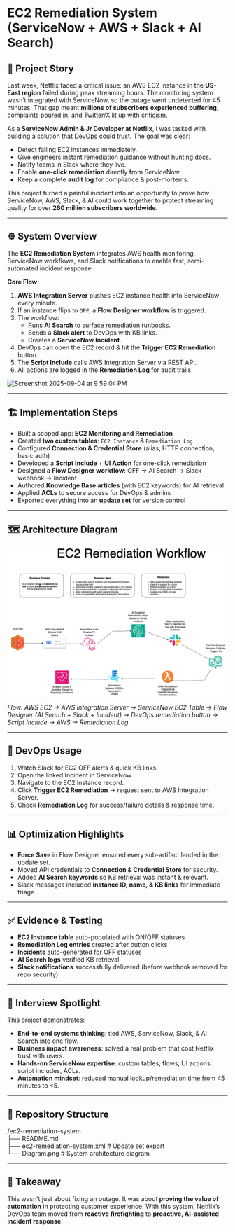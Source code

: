 # EC2 Remediation System (ServiceNow + AWS + Slack + AI Search)

## 📖 Project Story  
Last week, Netflix faced a critical issue: an AWS EC2 instance in the **US-East region** failed during peak streaming hours. The monitoring system wasn’t integrated with ServiceNow, so the outage went undetected for 45 minutes. That gap meant **millions of subscribers experienced buffering**, complaints poured in, and Twitter/X lit up with criticism.  

As a **ServiceNow Admin & Jr Developer at Netflix**, I was tasked with building a solution that DevOps could trust. The goal was clear:  
- Detect failing EC2 instances immediately.  
- Give engineers instant remediation guidance without hunting docs.  
- Notify teams in Slack where they live.  
- Enable **one-click remediation** directly from ServiceNow.  
- Keep a complete **audit log** for compliance & post-mortems.  

This project turned a painful incident into an opportunity to prove how ServiceNow, AWS, Slack, & AI could work together to protect streaming quality for over **260 million subscribers worldwide**.

---

## ⚙️ System Overview  
The **EC2 Remediation System** integrates AWS health monitoring, ServiceNow workflows, and Slack notifications to enable fast, semi-automated incident response.  

**Core Flow:**  
1. **AWS Integration Server** pushes EC2 instance health into ServiceNow every minute.  
2. If an instance flips to `OFF`, a **Flow Designer workflow** is triggered.  
3. The workflow:  
   - Runs **AI Search** to surface remediation runbooks.  
   - Sends a **Slack alert** to DevOps with KB links.  
   - Creates a **ServiceNow Incident**.  
4. DevOps can open the EC2 record & hit the **Trigger EC2 Remediation** button.  
5. The **Script Include** calls AWS Integration Server via REST API.  
6. All actions are logged in the **Remediation Log** for audit trails.

<img width="1239" height="589" alt="Screenshot 2025-09-04 at 9 59 04 PM" src="https://github.com/user-attachments/assets/3cf6ba12-bc28-45ad-a3cd-443d698e0f05" />


---

## 🏗️ Implementation Steps  
- Built a scoped app: **EC2 Monitoring and Remediation**  
- Created **two custom tables**: `EC2 Instance` & `Remediation Log`  
- Configured **Connection & Credential Store** (alias, HTTP connection, basic auth)  
- Developed a **Script Include** + **UI Action** for one-click remediation  
- Designed a **Flow Designer workflow**: OFF → AI Search → Slack webhook → Incident  
- Authored **Knowledge Base articles** (with EC2 keywords) for AI retrieval  
- Applied **ACLs** to secure access for DevOps & admins  
- Exported everything into an **update set** for version control  

---

## 🗺️ Architecture Diagram  
![Architecture Diagram](Diagram.png)  

*Flow: AWS EC2 → AWS Integration Server → ServiceNow EC2 Table → Flow Designer (AI Search + Slack + Incident) → DevOps remediation button → Script Include → AWS → Remediation Log*

---

## 🚀 DevOps Usage  
1. Watch Slack for EC2 OFF alerts & quick KB links.  
2. Open the linked Incident in ServiceNow.  
3. Navigate to the EC2 Instance record.  
4. Click **Trigger EC2 Remediation** → request sent to AWS Integration Server.  
5. Check **Remediation Log** for success/failure details & response time.  

---

## 📊 Optimization Highlights  
- **Force Save** in Flow Designer ensured every sub-artifact landed in the update set.  
- Moved API credentials to **Connection & Credential Store** for security.  
- Added **AI Search keywords** so KB retrieval was instant & relevant.  
- Slack messages included **instance ID, name, & KB links** for immediate triage.  

---

## ✅ Evidence & Testing  
- **EC2 Instance table** auto-populated with ON/OFF statuses  
- **Remediation Log entries** created after button clicks  
- **Incidents** auto-generated for OFF statuses  
- **AI Search logs** verified KB retrieval  
- **Slack notifications** successfully delivered (before webhook removed for repo security)  

---

## 🔑 Interview Spotlight  
This project demonstrates:  
- **End-to-end systems thinking**: tied AWS, ServiceNow, Slack, & AI Search into one flow.  
- **Business impact awareness**: solved a real problem that cost Netflix trust with users.  
- **Hands-on ServiceNow expertise**: custom tables, flows, UI actions, script includes, ACLs.  
- **Automation mindset**: reduced manual lookup/remediation time from 45 minutes to <5.  

---

## 📂 Repository Structure  

/ec2-remediation-system<br>
├── README.md<br>
├── ec2-remediation-system.xml # Update set export<br>
└── Diagram.png # System architecture diagram

---

## 📌 Takeaway  
This wasn’t just about fixing an outage. It was about **proving the value of automation** in protecting customer experience. With this system, Netflix’s DevOps team moved from **reactive firefighting** to **proactive, AI-assisted incident response**.  
